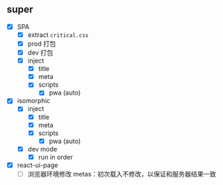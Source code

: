 ## super

- [x] SPA
  - [x] extract `critical.css`
  - [x] prod 打包
  - [x] dev 打包
  - [x] inject
    - [x] title
    - [x] meta
    - [x] scripts
      - [x] pwa (auto)
- [x] isomorphic
  - [x] inject
    - [x] title
    - [x] meta
    - [x] scripts
      - [x] pwa (auto)
  - [x] dev mode
    - [x] run in order
- [x] react-ui-page
  - [ ] 浏览器环境修改 metas：初次载入不修改，以保证和服务器结果一致
